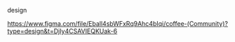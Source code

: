 design 


https://www.figma.com/file/Eball4sbWFxRq9Ahc4bIqi/coffee-(Community)?type=design&t=DjIy4CSAVIEQKUak-6
